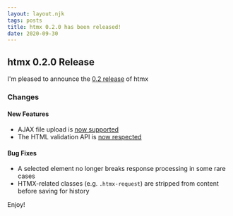 ```yaml
---
layout: layout.njk
tags: posts
title: htmx 0.2.0 has been released!
date: 2020-09-30
---
```


## htmx 0.2.0 Release

I'm pleased to announce the [0.2 release](https://unpkg.com/browse/htmx.org@0.2.0/) of htmx

### Changes

#### New Features

* AJAX file upload is [now supported](/docs#files)
* The HTML validation API is [now respected](/docs#validation)

#### Bug Fixes

* A selected element no longer breaks response processing in some rare cases
* HTMX-related classes (e.g. `.htmx-request`) are stripped from content before saving for history

Enjoy!
